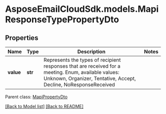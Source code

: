 # AsposeEmailCloudSdk.models.MapiResponseTypePropertyDto
## Properties
Name | Type | Description | Notes
------------ | ------------- | ------------- | -------------
**value** | **str** | Represents the types of recipient responses that are received for a meeting. Enum, available values: Unknown, Organizer, Tentative, Accept, Decline, NoResponseReceived | 

 Parent class: [MapiPropertyDto](MapiPropertyDto.md)

[[Back to Model list]](Models.md) [[Back to README]](README.md)


